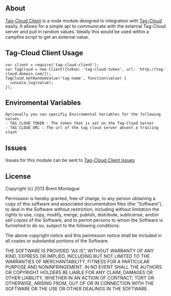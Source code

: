 ## About

[Tag-Cloud Client](http://github.com/bigbam505/tag-cloud-client) is a node module designed to integration with [Tag-Cloud](http://github.com/bigbam505/tag-cloud) easily.  It allows for a simple api to communicate with the external Tag-Cloud server and pull in random values.  Ideally this would be used within a campfire script to get an external value.

## Tag-Cloud Client Usage

    var client = require('tag-cloud-client');
    var TagCloud = new Client({token: 'tag-cloud-token', url: 'http://tag-cloud.domain.com/});
    TagCloud.GetRandomValue('tag-name', function(value) {
      console.log(value);
    });


## Enviromental Variables

    Optionally you can specifiy Enviromental Variables for the following values
    - TAG_CLOUD_TOKEN : The token that is set on the Tag-Cloud Server
    - TAG_CLOUD_URL : The url of the tag cloud server absent a trailing slash

## Issues

Issues for this module can be sent to [Tag-Cloud Client Issues](https://github.com/bigbam505/tag-cloud-client/issues)


## License

Copyright (c) 2013 Brent Montague

Permission is hereby granted, free of charge, to any person obtaining a copy of this software and associated documentation files (the "Software"), to deal in the Software without restriction, including without limitation the rights to use, copy, modify, merge, publish, distribute, sublicense, and/or sell copies of the Software, and to permit persons to whom the Software is furnished to do so, subject to the following conditions:

The above copyright notice and this permission notice shall be included in all copies or substantial portions of the Software.

THE SOFTWARE IS PROVIDED "AS IS", WITHOUT WARRANTY OF ANY KIND, EXPRESS OR IMPLIED, INCLUDING BUT NOT LIMITED TO THE WARRANTIES OF MERCHANTABILITY, FITNESS FOR A PARTICULAR PURPOSE AND NONINFRINGEMENT. IN NO EVENT SHALL THE AUTHORS OR COPYRIGHT HOLDERS BE LIABLE FOR ANY CLAIM, DAMAGES OR OTHER LIABILITY, WHETHER IN AN ACTION OF CONTRACT, TORT OR OTHERWISE, ARISING FROM, OUT OF OR IN CONNECTION WITH THE SOFTWARE OR THE USE OR OTHER DEALINGS IN THE SOFTWARE.
